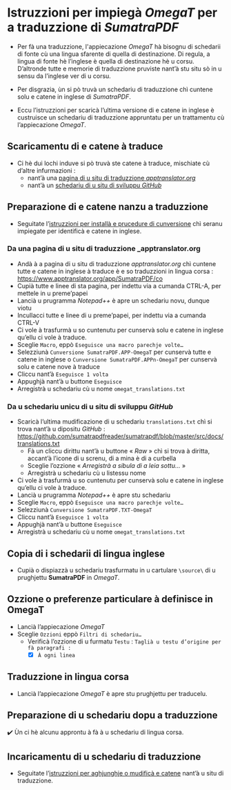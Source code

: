 # Istruzzioni per impiegà _OmegaT_ per a traduzzione di _SumatraPDF_

- Per fà una traduzzione, l'appiecazione _OmegaT_ hà bisognu di schedarii di fonte cù una lingua sfarente di quella di destinazione. Di regula, a lingua di fonte hè l’inglese è quella di destinazione hè u corsu. D’altronde tutte e memorie di traduzzione pruviste nant’à stu situ sò in u sensu da l’inglese ver di u corsu.

- Per disgrazia, ùn si pò truvà un schedariu di traduzzione chì cuntene solu e catene in inglese di _SumatraPDF_.
  
- Eccu l’istruzzioni per scaricà l’ultima versione di e catene in inglese è custruisce un schedariu di traduzzione appruntatu per un trattamentu cù l’appiecazione _OmegaT_.

## Scaricamentu di e catene à traduce

- Ci hè dui lochi induve si pò truvà ste catene à traduce, mischiate cù d’altre infurmazioni :
  - nant’à una [pagina di u situ di traduzzione _apptranslator.org_](https://www.apptranslator.org/app/SumatraPDF/co)
  - nant’à un [schedariu di u situ di sviluppu _GitHub_](https://github.com/sumatrapdfreader/sumatrapdf/blob/master/src/docs/translations.txt)

## Preparazione di e catene nanzu a traduzzione

- Seguitate l’[istruzzioni per installà e prucedure di cunversione](Cunversione.md) chì seranu impiegate per identificà e catene in inglese.

### Da una pagina di u situ di traduzzione _apptranslator.org

- Andà à a pagina di u situ di traduzzione _apptranslator.org_ chì cuntene tutte e catene in inglese à traduce è e so traduzzioni in lingua corsa :  
  https://www.apptranslator.org/app/SumatraPDF/co
- Cupià tutte e linee di sta pagina, per indettu via a cumanda CTRL-A, per mettele in u preme’papei
- Lancià u prugramma _Notepad++_ è apre un schedariu novu, dunque viotu
- Incullacci tutte e linee di u preme’papei, per indettu via a cumanda CTRL-V
- Ci vole à trasfurmà u so cuntenutu per cunservà solu e catene in inglese qu’ellu ci vole à traduce.
- Sceglie `Macro`, eppò `Eseguisce una macro parechje volte…`
- Selezziunà `Cunversione SumatraPDF.APP-OmegaT` per cunservà tutte e catene in inglese o `Cunversione SumatraPDF.APPn-OmegaT` per cunservà solu e catene nove à traduce
- Cliccu nant’à `Eseguisce 1 volta`
- Appughjà nant’à u buttone `Eseguisce`
- Arregistrà u schedariu cù u nome `omegat_translations.txt`

### Da u schedariu unicu di u situ di sviluppu _GitHub_

- Scaricà l’ultima mudificazione di u schedariu `translations.txt` chì si trova nant’à u dipositu _GitHub_ :  
https://github.com/sumatrapdfreader/sumatrapdf/blob/master/src/docs/translations.txt
  - Fà un cliccu dirittu nant’à u buttone « _Raw_ » chì si trova à diritta, accant’à l’icone di u screnu, di a mina è di a curbella
  - Sceglie l’ozzione « _Arregistrà a sibula di a leia sottu…_ »
  - Arregistrà u schedariu cù u listessu nome
- Ci vole à trasfurmà u so cuntenutu per cunservà solu e catene in inglese qu’ellu ci vole à traduce.
- Lancià u prugramma _Notepad++_ è apre stu schedariu
- Sceglie `Macro`, eppò `Eseguisce una macro parechje volte…`
- Selezziunà `Cunversione SumatraPDF.TXT-OmegaT`
- Cliccu nant’à `Eseguisce 1 volta`
- Appughjà nant’à u buttone `Eseguisce`
- Arregistrà u schedariu cù u nome `omegat_translations.txt`

## Copia di i schedarii di lingua inglese

- Cupià o dispiazzà u schedariu trasfurmatu in u cartulare `\source\` di u prughjettu __SumatraPDF__ in _OmegaT_.

## Ozzione o preferenze particulare à definisce in OmegaT

- Lancià l’appiecazione _OmegaT_
- Sceglie `Ozzioni` eppò `Filtri di schedariu…`
  - Verificà l’ozzione di u furmatu `Testu` : 
          `Taglià u testu d’origine per fà paragrafi :`  
    - [x] `À ogni linea`

## Traduzzione in lingua corsa

- Lancià l’appiecazione _OmegaT_ è apre stu prughjettu per traducelu.

## Preparazione di u schedariu dopu a traduzzione

✔️ Ùn ci hè alcunu approntu à fà à u schedariu di lingua corsa.

## Incaricamentu di u schedariu di traduzzione

- Seguitate l’[istruzzioni per aghjunghje o mudificà e catene](Traduzzione.md#istruzzioni-per-pigli%C3%A0-in-contu-e-nove-catene-tradutte) nant’à u situ di traduzzione.
